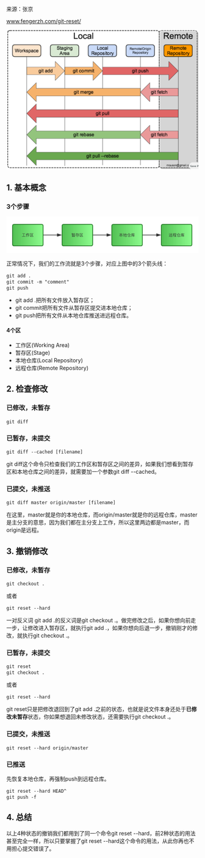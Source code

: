 来源：张京  

www.fengerzh.com/git-reset/

![config](images/1.png)

## 1. 基本概念

### 3个步骤

![config](images/2.png)

正常情况下，我们的工作流就是3个步骤，对应上图中的3个箭头线：

```
git add .
git commit -m "comment"
git push
```

- git add .把所有文件放入暂存区；
- git commit把所有文件从暂存区提交进本地仓库；
- git push把所有文件从本地仓库推送进远程仓库。
 
#### 4个区

- 工作区(Working Area)
- 暂存区(Stage)
- 本地仓库(Local Repository)
- 远程仓库(Remote Repository)

## 2. 检查修改

### 已修改，未暂存

```
git diff
```

### 已暂存，未提交

```
git diff --cached [filename]
```

git diff这个命令只检查我们的工作区和暂存区之间的差异，如果我们想看到暂存区和本地仓库之间的差异，就需要加一个参数git diff --cached。

### 已提交，未推送

```
git diff master origin/master [filename]
```

在这里，master就是你的本地仓库，而origin/master就是你的远程仓库，master是主分支的意思，因为我们都在主分支上工作，所以这里两边都是master，而origin是远程。

## 3. 撤销修改

### 已修改，未暂存

```
git checkout .
```

或者

```
git reset --hard
```

一对反义词 git add .的反义词是git checkout .。做完修改之后，如果你想向前走一步，让修改进入暂存区，就执行git add .，如果你想向后退一步，撤销刚才的修改，就执行git checkout .。

### 已暂存，未提交

```
git reset
git checkout .
```

或者

```
git reset --hard
```

git reset只是把修改退回到了git add .之前的状态，也就是说文件本身还处于**已修改未暂存**状态，你如果想退回未修改状态，还需要执行git checkout .。

### 已提交，未推送

```
git reset --hard origin/master
```

### 已推送

先恢复本地仓库，再强制push到远程仓库。

```
git reset --hard HEAD^
git push -f
```

## 4. 总结

以上4种状态的撤销我们都用到了同一个命令git reset --hard，前2种状态的用法甚至完全一样，所以只要掌握了git reset --hard这个命令的用法，从此你再也不用担心提交错误了。
